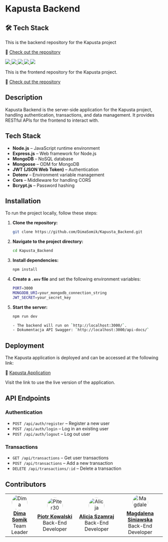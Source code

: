 # Kapusta Backend

## 🛠️ Tech Stack

This is the backend repository for the Kapusta project

🔗 [Check out the repository](https://github.com/DimaSomik/Kapusta_Backend)

<p align="left">
  <a href="https://nodejs.org/" target="_blank">
    <img src="https://img.shields.io/badge/Node.js-43853D?style=for-the-badge&logo=node.js&logoColor=white" />
  </a>
  <a href="https://expressjs.com/" target="_blank">
    <img src="https://img.shields.io/badge/Express.js-000000?style=for-the-badge&logo=express&logoColor=white" />
  </a>
  <a href="https://www.mongodb.com/" target="_blank">
    <img src="https://img.shields.io/badge/MongoDB-4EA94B?style=for-the-badge&logo=mongodb&logoColor=white" />
  </a>
  <a href="https://mongoosejs.com/" target="_blank">
    <img src="https://img.shields.io/badge/Mongoose-880000?style=for-the-badge&logo=mongoose&logoColor=white" />
  </a>
  <a href="https://jwt.io/" target="_blank">
    <img src="https://img.shields.io/badge/JWT-000000?style=for-the-badge&logo=jsonwebtokens&logoColor=white" />
  </a>
</p>

This is the frontend repository for the Kapusta project.

🔗 [Check out the repository](https://github.com/DimaSomik/Kapusta_Frontend)

## Description

Kapusta Backend is the server-side application for the Kapusta project, handling authentication, transactions, and data management. It provides RESTful APIs for the frontend to interact with.

## Tech Stack

- **Node.js** – JavaScript runtime environment
- **Express.js** – Web framework for Node.js
- **MongoDB** – NoSQL database
- **Mongoose** – ODM for MongoDB
- **JWT (JSON Web Token)** – Authentication
- **Dotenv** – Environment variable management
- **Cors** – Middleware for handling CORS
- **Bcrypt.js** – Password hashing

## Installation

To run the project locally, follow these steps:

1. **Clone the repository:**
   ```sh
   git clone https://github.com/DimaSomik/Kapusta_Backend.git
   ```
2. **Navigate to the project directory:**
   ```sh
   cd Kapusta_Backend
   ```
3. **Install dependencies:**
   ```sh
   npm install
   ```
4. **Create a `.env` file** and set the following environment variables:
   ```sh
   PORT=3000
   MONGODB_URI=your_mongodb_connection_string
   JWT_SECRET=your_secret_key
   ```
5. **Start the server:**

   ```sh
   npm run dev

   - The backend will run on `http://localhost:3000/`.
   - Dokumentacja API Swagger: `http://localhost:3000/api-docs/`

   ```

## Deployment

The Kapusta application is deployed and can be accessed at the following link:

🔗 [Kapusta Application](https://kapusta-fnr2.onrender.com/)

Visit the link to use the live version of the application.

## API Endpoints

### Authentication

- `POST /api/auth/register` – Register a new user
- `POST /api/auth/login` – Log in an existing user
- `POST /api/auth/logout` – Log out user

### Transactions

- `GET /api/transactions` – Get user transactions
- `POST /api/transactions` – Add a new transaction
- `DELETE /api/transactions/:id` – Delete a transaction

## Contributors

<table>
  <tr>
    <td align="center">
      <a href="https://github.com/DimaSomik">
        <img src="https://github.com/DimaSomik.png?size=50" width="50px;" style="border-radius: 50%;" alt="Dima Somik"/>
        <br /><b>Dima Somik</b>
      </a>
      <br />Team Leader
    </td>
    <td align="center">
      <a href="https://github.com/Piter30">
        <img src="https://github.com/Piter30.png?size=50" width="50px;" style="border-radius: 50%;" alt="Piter30"/>
        <br /><b>Piotr Kowalski</b>
      </a>
      <br />Back-End Developer
    </td>
    <td align="center">
      <a href="https://github.com/AlicjaSzamraj">
        <img src="https://github.com/AlicjaSzamraj.png?size=50" width="50px;" style="border-radius: 50%;" alt="Alicja Szamraj"/>
        <br /><b>Alicja Szamraj</b>
      </a>
      <br />Back-End Developer
    </td>
    <td align="center">
      <a href="https://github.com/MagdalenaSiniawska">
        <img src="https://github.com/MagdalenaSiniawska.png?size=50" width="50px;" style="border-radius: 50%;" alt="Magdalena Siniawska"/>
        <br /><b>Magdalena Siniawska</b>
      </a>
      <br />Back-End Developer
    </td>

  </tr>
</table>
